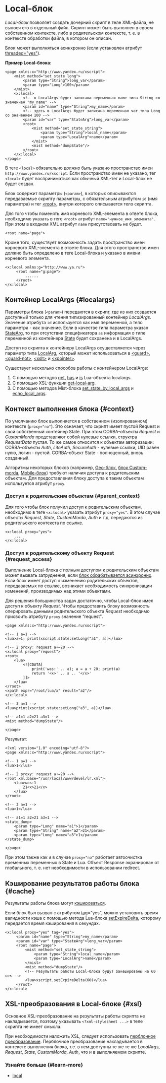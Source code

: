 # Local-блок

_Local-блок_ позволяет создать дочерний скрипт в теле XML-файла, не вынося его в отдельный файл. Скрипт может быть выполнен в своем собственном контексте, либо в родительском контексте, т. е. в контексте обработки файла, в котором он описан.

Блок может выполняться асинхронно (если установлен атрибут [threaded="yes"](../appendices/attrs-ov.md#threaded)).

**Пример Local-блока**:

```
<page xmlns:x="http://www.yandex.ru/xscript">
    <mist method="set_state_long">
        <param type="String">long_var</param>
        <param type="Long">100</param>
    </mist>
    <x:local>
        <!-- в LocalArgs будет записана переменная name типа String со значением "my_name" -->
        <param id="name" type="String">my_name</param>
        <!-- здесь в LocalArgs будет записана переменная var типа Long со значением 100 -->
        <param id="var" type="StateArg">long_var</param> 
        <root>
            <mist method="set_state_string">
                <param type="String">local_name</param>
                <param type="LocalArg">name</param>
            </mist>
            <mist method="dumpState"/>
        </root>
    </x:local>
</page>
```

В теге `<local>` обязательно должно быть указано пространство имен `http://www.yandex.ru/xscript`. Если пространство имен не указано, тег `<local>` будет восприниматься как обычный XML-тег и Local-блок не будет создан.

Блок содержит параметры (`<param>`), в которых описываются передаваемые скрипту параметры, с обязательным атрибутом `id` (имя параметра) и тег [\<root\>](../reference/root.md), внутри которого описывается тело скрипта.

Для того чтобы поменять имя корневого XML-элемента в ответе блока, необходимо указать в теге `<root>` атрибут `name="нужное_имя_элемента"`. При этом в входном XML атрибут `name` присутствовать не будет.

```
<root name="page">
```

Кроме того, существует возможность задать пространство имен корневого XML-элемента в ответе блока. Для этого пространство имен должно быть определено в теге Local-блока и указано в имени корневого элемента.

```
<x:local xmlns:g="http://www.ya.ru">
     <root name="g:page">
         ......
     </root>
</x:local>
```


## Контейнер LocalArgs {#localargs}

Параметры блока (`<param>`) передаются в скрипт, где из них создается доступный только для чтения типизированный контейнер _LocalArgs_. Значение атрибута `id` используется как имя переменной, а тело параметра - как значение. Если в качестве типа параметра указан [StateArg](parameters-matching-ov.md#statearg), то при отсутствии спецификатора `as` информация о типе переменной из контейнера [State](state-ov.md) будет сохранена и в LocalArgs.

Доступ из скрипта к контейнеру LocalArgs осуществляется через параметр типа [LocalArg](parameters-matching-ov.md#localarg), который может использоваться в [\<guard\>](../reference/guard.md), [\<guard-not\>](../reference/guard-not.md), [\<xslt\>](../reference/xslt-tag.md) и [\<xpointer\>](../reference/xpointer-tag.md).

Существует несколько способов работы с контейнером LocalArgs:

1. С помощью методов [get](../appendices/block-lua-localargs-methods.md#get), [has](../appendices/block-lua-localargs-methods.md#has) и [is](../appendices/block-lua-localargs-methods.md#is) Lua-объекта localargs.
1. С помощью XSL-функции [get-local-arg](../appendices/xslt-functions.md#get-local-arg).
1. С помощью методов Mist-блока [set_state_by_local_args](../appendices/block-mist-methods.md#set_state_by_local_args) и [echo_local_args](../appendices/block-mist-methods.md#echo_local_args).


## Контекст выполнения блока {#context}

По умолчанию блок выполняется в собственном (изолированном) контексте (`proxy="no"`). Это означает, что скрипт имеет пустой Request и свой собственный контейнер State. При этом CORBA-объекты _Request_ и _CustomMorda_ представляют собой нулевые ссылки, структра _RequestData_ пустая. То же самое относится к объектам авторизации: CORBA-объекты _Auth_, _LiteAuth_, _SecureAuth_ - нулевые ссылки, UID равен нулю, логин - пустой. CORBA-объект State - полноценный, вновь созданный.

Алгоритмы некоторых блоков (например, [Geo-блок](block-geo-ov.md), [блок Сustom-morda](block-custom-morda-ov.md), [Mobile-блок](block-mobile-ov.md)) требуют наличия доступа к родительским объектам. Для предоставления блоку доступа к таким объектам используется атрибут `proxy`.

### Доступ к родительским объектам {#parent_context}

Для того чтобы блок получил доступ к родительским объектам, необходимо в теге `<x:local>` указать атрибут `proxy="yes"`. В этом случае объекты _Request_, _State_, _CustomMorda_, _Auth_ и т.д. передаются из родительского контекста по ссылке.

```
<x:local proxy="yes">
    ...
</x:local>
```

### Доступ к родительскому объекту Request {#request_access}

Выполнение Local-блока с полным доступом к родительским объектам может вызвать затруднения, если [блок обрабатывается асинхронно](request-handling-file.md#async). Если блок имеет доступ к изменению родительских объектов, передаваемых по ссылке, возникает необходимость синхронизации изменений, производимых над этими объектами.

Для решения большинства задач достаточно, чтобы Local-блок имел доступ к объекту _Request_. Чтобы предоставить блоку возможность оперировать данными родительского объекта _Request_ необходимо присвоить атрибуту `proxy` значение <q>request</q>.

```
<page xmlns:x="http://www.yandex.ru/xscript">

<!-- 1 a=1 -->
<lua>a=1; print(xscript.state:setLong("a1", a))</lua>

<!-- 2 proxy: request a+=20 -->
<x:local proxy="request">
<root>
    <lua>
        <![CDATA[
            print('was:' .. a); a = a + 20; print(a)
            return '<x>' .. a .. '</x>'
        ]]>
    </lua>
</root>
<xpath expr="/root/lua/x" result="a2"/>
</x:local>

<!-- 3 a=1 -->
<lua>print(xscript.state:setLong("a3", a))</lua>

<!-- a1=1 a2=21 a3=1 -->
<mist method="dumpState"/>

</page>
```

Результат:

```
<?xml version="1.0" encoding="utf-8"?>
<page xmlns:x="http://www.yandex.ru/xscript">

<!-- 1 a=1 -->
<lua>1</lua>

<!-- 2 proxy: request a+=20 -->
<root xml:base="/usr/local/www/devel/lr.xml">
    <lua>was:1
        21<x>21</x>
    </lua>
</root>

<!-- 3 a=1 -->
<lua>1</lua>

<!-- a1=1 a2=21 a3=1 -->
<state_dump>
    <param type="Long" name="a1">1</param>
    <param type="String" name="a2">21</param>
    <param type="Long" name="a3">1</param>
</state_dump>

</page> 
```

При этом также как и в случае `proxy="no"` работает автоочистка временных переменных в State и Lua.
 Объект Response экранирован от глобального, т. е. нет необходимости в использовании redirect.


## Кэширование результатов работы блока {#cache}

Результаты работы блока могут [кэшироваться](block-results-caching.md).

Если блок был вызван с атрибутом [tag](../appendices/attrs-ov.md#tag)="yes", можно установить время валидности кэша с помощью метода Lua-блока [setExpireDelta](../appendices/block-lua-other-methods.md#set-expire-delta), которому передается время кэширования в секундах.

```
<x:local proxy="yes" tag="yes">
     <param id="name" type="String">my_name</param>
     <param id="var" type="StateArg">long_var</param>
     <root name="page">
         <mist method="set_state_string">
             <param type="String">local_name</param>
             <param type="LocalArg">name</param>
         </mist>
         <mist method="dumpState"/>
         <!-- Результаты работы Local-блока будут закешированы на 60 сек -->
         <lua>xscript.setExpireDelta(60)</lua> 
     </root>
</x:local>
```


## XSL-преобразования в Local-блоке {#xsl}

Основное XSL-преобразование на результаты работы скрипта не накладывается, поэтому указывать `<?xml-stylesheet ...>` в теле скрипта не имеет смысла.

При необходимости наложить XSL, следует использовать [перблочное преобразование](per-block-transformation-ov.md). Перблочное преобразование накладывается в контексте выполнения блока, т.е. в нем доступны те же те же _LocalArgs_, _Request_, _State_, _CustomMorda_, _Auth_, что и в выполняемом скрипте.

### Узнайте больше {#learn-more}
* [local](../reference/local.md)